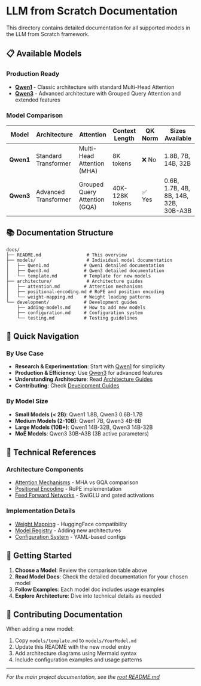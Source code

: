 # LLM from Scratch Documentation

This directory contains detailed documentation for all supported models in the LLM from Scratch framework.

## 📋 Available Models

### Production Ready
- **[Qwen1](models/Qwen1.md)** - Classic architecture with standard Multi-Head Attention
- **[Qwen3](models/Qwen3.md)** - Advanced architecture with Grouped Query Attention and extended features

### Model Comparison

| Model | Architecture | Attention | Context Length | QK Norm | Sizes Available |
|-------|-------------|-----------|----------------|---------|----------------|
| **Qwen1** | Standard Transformer | Multi-Head Attention (MHA) | 8K tokens | ❌ No | 1.8B, 7B, 14B, 32B |
| **Qwen3** | Advanced Transformer | Grouped Query Attention (GQA) | 40K-128K tokens | ✅ Yes | 0.6B, 1.7B, 4B, 8B, 14B, 32B, 30B-A3B |

## 📚 Documentation Structure

```
docs/
├── README.md                 # This overview
├── models/                   # Individual model documentation
│   ├── Qwen1.md             # Qwen1 detailed documentation
│   ├── Qwen3.md             # Qwen3 detailed documentation
│   └── template.md          # Template for new models
├── architecture/             # Architecture guides
│   ├── attention.md         # Attention mechanisms
│   ├── positional-encoding.md # RoPE and position encoding
│   └── weight-mapping.md    # Weight loading patterns
└── development/             # Development guides
    ├── adding-models.md     # How to add new models
    ├── configuration.md     # Configuration system
    └── testing.md           # Testing guidelines
```

## 🚀 Quick Navigation

### By Use Case
- **Research & Experimentation**: Start with [Qwen1](models/Qwen1.md) for simplicity
- **Production & Efficiency**: Use [Qwen3](models/Qwen3.md) for advanced features
- **Understanding Architecture**: Read [Architecture Guides](architecture/)
- **Contributing**: Check [Development Guides](development/)

### By Model Size
- **Small Models (< 2B)**: Qwen1 1.8B, Qwen3 0.6B-1.7B
- **Medium Models (2-10B)**: Qwen1 7B, Qwen3 4B-8B
- **Large Models (10B+)**: Qwen1 14B-32B, Qwen3 14B-32B
- **MoE Models**: Qwen3 30B-A3B (3B active parameters)

## 🔧 Technical References

### Architecture Components
- [Attention Mechanisms](architecture/attention.md) - MHA vs GQA comparison
- [Positional Encoding](architecture/positional-encoding.md) - RoPE implementation
- [Feed Forward Networks](architecture/ffn.md) - SwiGLU and gated activations

### Implementation Details
- [Weight Mapping](architecture/weight-mapping.md) - HuggingFace compatibility
- [Model Registry](development/model-registry.md) - Adding new architectures
- [Configuration System](development/configuration.md) - YAML-based configs

## 📖 Getting Started

1. **Choose a Model**: Review the comparison table above
2. **Read Model Docs**: Check the detailed documentation for your chosen model
3. **Follow Examples**: Each model doc includes usage examples
4. **Explore Architecture**: Dive into technical details as needed

## 🤝 Contributing Documentation

When adding a new model:
1. Copy `models/template.md` to `models/YourModel.md`
2. Update this README with the new model entry
3. Add architecture diagrams using Mermaid syntax
4. Include configuration examples and usage patterns

---

*For the main project documentation, see the [root README.md](../README.md)*